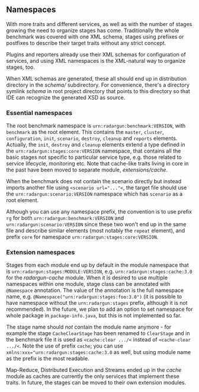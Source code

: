 ---
---

Namespaces
----------

With more traits and different services, as well as with the number of stages growing the need to organize stages has come. Traditionally the whole benchmark was covered with one XML schema, stages using prefixes or postfixes to describe their target traits without any strict concept.

Plugins and reporters already use their XML schemas for configuration of services, and using XML namespaces is the XML-natural way to organize stages, too.

When XML schemas are generated, these all should end up in distribution directory in the *schema/* subdirectory. For convenience, there's a directory symlink *schema* in root project directory that points to this directory so that IDE can recognize the generated XSD as source.

### Essential namespaces

The root benchmark namespace is `urn:radargun:benchmark:VERSION`, with `benchmark` as the root element. This contains the `master`, `cluster`, `configuration`, `init`, `scenario`, `destroy`, `cleanup` and `reports` elements. Actually, the `init`, `destroy` and `cleanup` elements extend a type defined in the `urn:radargun:stages:core:VERSION` namespace, that contains all the basic stages not specific to particular service type, e.g. those related to service lifecycle, monitoring etc. Note that cache-like traits living in core in the past have been moved to separate module, *extensions/cache*.

When the benchmark does not contain the scenario directly but instead imports another file using `<scenario url="..."<`, the target file should use the `urn:radargun:scenario:VERSION` namespace which has `scenario` as a root element.

Although you can use any namespace prefix, the convention is to use prefix `rg` for both `urn:radargun:benchmark:VERSION` and `urn:radargun:scenario:VERSION` since these two won't end up in the same file and describe similar elements (most notably the `repeat` element), and prefix `core` for namespace `urn:radargun:stages:core:VERSION`.

### Extension namespaces

Stages from each module end up by default in the module namespace that is `urn:radargun:stages:MODULE:VERSION`, e.g. `urn:radargun:stages:cache:3.0` for the *radargun-cache* module. When it is desired to use multiple namespaces within one module, stage class can be annotated with `@Namespace` annotation. The value of the annotation is the full namespace name, e.g. `@Namespace("urn:radargun:stages:foo:3.0")` (it is possible to have namespace without the `urn:radargun:stages` prefix, although it is not recommended). In the future, we plan to add an option to set namespace for whole package in `package-info.java`, but this is not implemented so far.

The stage name should *not* contain the module name anymore - for example the stage `CacheClearStage` has been renamed to `ClearStage` and in the benchmark file it is used as `<cache:clear .../<` instead of `<cache-clear .../<`. Note the use of prefix `cache`; you can use `xmlns:xxx="urn:radargun:stages:cache:3.0` as well, but using module name as the prefix is the most readable.

Map-Reduce, Distributed Execution and Streams ended up in the *cache* module as caches are currently the only services that implement these traits. In future, the stages can be moved to their own extension modules.
